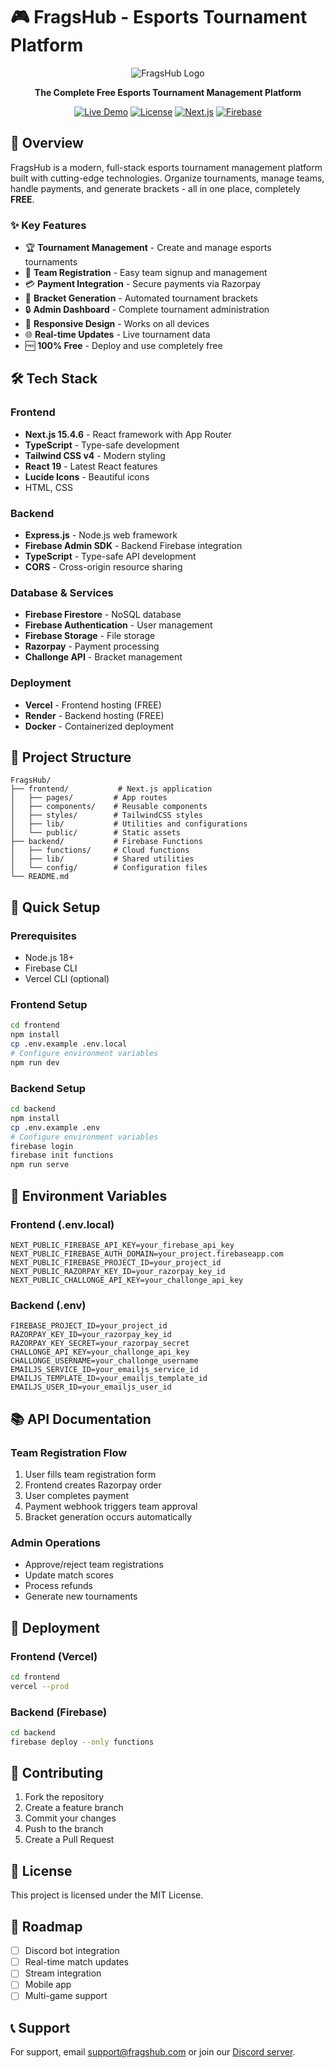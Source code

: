 # 🎮 FragsHub - Esports Tournament Platform

<div align="center">

![FragsHub Logo](https://img.shields.io/badge/FragsHub-Esports%20Platform-red?style=for-the-badge&logo=esports)

**The Complete Free Esports Tournament Management Platform**

[![Live Demo](https://img.shields.io/badge/Live-Demo-success?style=for-the-badge)](https://fragshub-frontend-3htxw5fks-sarvesh-daymas-projects.vercel.app)
[![License](https://img.shields.io/badge/License-MIT-blue?style=for-the-badge)](LICENSE)
[![Next.js](https://img.shields.io/badge/Next.js-15.4.6-black?style=for-the-badge&logo=next.js)](https://nextjs.org/)
[![Firebase](https://img.shields.io/badge/Firebase-Realtime-orange?style=for-the-badge&logo=firebase)](https://firebase.google.com/)

</div>

## 🚀 Overview

FragsHub is a modern, full-stack esports tournament management platform built with cutting-edge technologies. Organize tournaments, manage teams, handle payments, and generate brackets - all in one place, completely **FREE**.

### ✨ Key Features

- 🏆 **Tournament Management** - Create and manage esports tournaments
- 👥 **Team Registration** - Easy team signup and management
- 💳 **Payment Integration** - Secure payments via Razorpay
- 🏅 **Bracket Generation** - Automated tournament brackets
- 🔒 **Admin Dashboard** - Complete tournament administration
- 📱 **Responsive Design** - Works on all devices
- 🌐 **Real-time Updates** - Live tournament data
- 🆓 **100% Free** - Deploy and use completely free

## 🛠️ Tech Stack

### Frontend
- **Next.js 15.4.6** - React framework with App Router
- **TypeScript** - Type-safe development
- **Tailwind CSS v4** - Modern styling
- **React 19** - Latest React features
- **Lucide Icons** - Beautiful icons
- HTML, CSS

### Backend
- **Express.js** - Node.js web framework
- **Firebase Admin SDK** - Backend Firebase integration
- **TypeScript** - Type-safe API development
- **CORS** - Cross-origin resource sharing

### Database & Services
- **Firebase Firestore** - NoSQL database
- **Firebase Authentication** - User management
- **Firebase Storage** - File storage
- **Razorpay** - Payment processing
- **Challonge API** - Bracket management

### Deployment
- **Vercel** - Frontend hosting (FREE)
- **Render** - Backend hosting (FREE)
- **Docker** - Containerized deployment

## 📁 Project Structure

```
FragsHub/
├── frontend/           # Next.js application
│   ├── pages/         # App routes
│   ├── components/    # Reusable components
│   ├── styles/        # TailwindCSS styles
│   ├── lib/           # Utilities and configurations
│   └── public/        # Static assets
├── backend/           # Firebase Functions
│   ├── functions/     # Cloud functions
│   ├── lib/           # Shared utilities
│   └── config/        # Configuration files
└── README.md
```

## 🚀 Quick Setup

### Prerequisites
- Node.js 18+
- Firebase CLI
- Vercel CLI (optional)

### Frontend Setup
```bash
cd frontend
npm install
cp .env.example .env.local
# Configure environment variables
npm run dev
```

### Backend Setup
```bash
cd backend
npm install
cp .env.example .env
# Configure environment variables
firebase login
firebase init functions
npm run serve
```

## 🔧 Environment Variables

### Frontend (.env.local)
```
NEXT_PUBLIC_FIREBASE_API_KEY=your_firebase_api_key
NEXT_PUBLIC_FIREBASE_AUTH_DOMAIN=your_project.firebaseapp.com
NEXT_PUBLIC_FIREBASE_PROJECT_ID=your_project_id
NEXT_PUBLIC_RAZORPAY_KEY_ID=your_razorpay_key_id
NEXT_PUBLIC_CHALLONGE_API_KEY=your_challonge_api_key
```

### Backend (.env)
```
FIREBASE_PROJECT_ID=your_project_id
RAZORPAY_KEY_ID=your_razorpay_key_id
RAZORPAY_KEY_SECRET=your_razorpay_secret
CHALLONGE_API_KEY=your_challonge_api_key
CHALLONGE_USERNAME=your_challonge_username
EMAILJS_SERVICE_ID=your_emailjs_service_id
EMAILJS_TEMPLATE_ID=your_emailjs_template_id
EMAILJS_USER_ID=your_emailjs_user_id
```

## 📚 API Documentation

### Team Registration Flow
1. User fills team registration form
2. Frontend creates Razorpay order
3. User completes payment
4. Payment webhook triggers team approval
5. Bracket generation occurs automatically

### Admin Operations
- Approve/reject team registrations
- Update match scores
- Process refunds
- Generate new tournaments

## 🚀 Deployment

### Frontend (Vercel)
```bash
cd frontend
vercel --prod
```

### Backend (Firebase)
```bash
cd backend
firebase deploy --only functions
```

## 🤝 Contributing

1. Fork the repository
2. Create a feature branch
3. Commit your changes
4. Push to the branch
5. Create a Pull Request

## 📄 License

This project is licensed under the MIT License.

## 🎯 Roadmap

- [ ] Discord bot integration
- [ ] Real-time match updates
- [ ] Stream integration
- [ ] Mobile app
- [ ] Multi-game support

## 📞 Support

For support, email support@fragshub.com or join our [Discord server](https://discord.gg/fragshub).
